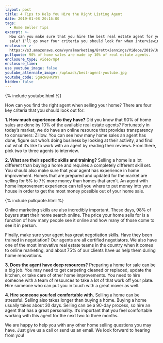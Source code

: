 ```yaml
---
layout: post
title: 4 Tips to Help You Hire the Right Listing Agent
date: 2019-01-08 20:16:00
tags:
  - Home Seller Tips
excerpt: >-
  How can you make sure that you hire the best real estate agent for your home
  sale? I’ll go over four criteria you should look for when interviewing agents.
enclosure: >-
  https://s3.amazonaws.com/vyralmarketing/Brett+Jennings/Videos/2019/January/Brett+Jennings+Real+Estate+Experts-+4+Tips+to+Help+You+Hire+the+Right+Listing+Agent.mp4
pullquote: 90% of home sales are made by 10% of real estate agents.
enclosure_type: video/mp4
enclosure_time:
use_youtube_image: false
youtube_alternate_image: /uploads/best-agent-youtube.jpg
youtube_code: SgHcN8HKP9Y
hidden: false
---
```


{% include youtube.html %}

How can you find the right agent when selling your home? There are four key criteria that you should look out for:

**1. How much experience do they have?** Did you know that 90% of home sales are done by 10% of the available real estate agents? Fortunately in today’s market, we do have an online resource that provides transparency to consumers: Zillow. You can see how many home sales an agent has done, figure out who’s doing business by looking at their activity, and find out what it’s like to work with an agent by reading their reviews. From there, pick two to three agents to interview.

**2. What are their specific skills and training?** Selling a home is a lot different than buying a home and requires a completely different skill set. You should also make sure that your agent has experience in home improvement. Homes that are prepared and updated for the market are selling for 5% to 7% more money than homes that aren’t. An agent with home improvement experience can tell you where to put money into your house in order to get the most money possible out of your home sale.

{% include pullquote.html %}

Online marketing skills are also incredibly important. These days, 98% of buyers start their home search online. The price your home sells for is a function of how many people see it online and how many of those come to see it in person.

Finally, make sure your agent has great negotiation skills. Have they been trained in negotiation? Our agents are all certified negotiators. We also have one of the most innovative real estate teams in the country when it comes to online marketing, and about 75% of our clients have us help them during home renovations.

**3. Does the agent have deep resources?** Preparing a home for sale can be a big job. You may need to get carpeting cleaned or replaced, update the kitchen, or take care of other home improvements. You need to hire someone with a team of resources to take a lot of that work off your plate. Hire someone who can put you in touch with a great mover as well.

**4. Hire someone you feel comfortable with.** Selling a home can be stressful. Selling also takes longer than buying a home. Buying a home usually takes about 30 days. Selling can be a 90-day process, so hire an agent that has a great personality. It’s important that you feel comfortable working with this agent for the next two to three months.

We are happy to help you with any other home selling questions you may have. Just give us a call or send us an email. We look forward to hearing from you!